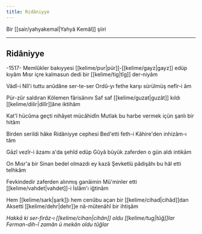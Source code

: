 ```yaml
---
title: Ridâniyye
---
```

Bir [[sair/yahyakemal|Yahyâ Kemâl]] şiiri

---

## Ridâniyye

-1517-
Memlûkler bakıyyesi [[kelime/pur|pür]]-[[kelime/gayz|gayz]] edüp kıyâm 
Mısr içre kalmasun dedi bir [[kelime/tig|tîg]] der-niyâm 

Vâdî-i Nîl'i tuttu anûdâne ser-te-ser 
Ordû-yı fethe karşı sürülmüş nefîr-i âm 

Pür-zûr saldıran Kölemen fârisânını 
Saf saf [[kelime/guzat|guzât]] kıldı [[kelime/dilir|dilîr]]âne iktihâm 

Kat'î hücûma geçti nihâyet mücâhidîn 
Mutlak bu harbe vermek içün şanlı bir hitâm 

Birden serildi hâke Ridâniyye cephesi 
Bed'etti feth-i Kâhire'den inhizâm-ı tâm 

Gāzî vezîr-i âzamı a'da şehîd edüp 
Gûyâ büyük zaferden o gün aldı intikām 

On Mısr'a bir Sinan bedel olmazdı ey kazâ 
Şevketlü pâdişâhı bu hâl etti telhkâm 

Fevkindedir zaferden alınmış ganâimin 
Mü'minler etti [[kelime/vahdet|vahdet]]-i İslâm'ı iğtinâm 

Hem [[kelime/sark|şark]]ı hem cenûbu açan bir [[kelime/cihad|cihâd]]dan 
Aksetti [[kelime/dehr|dehr]]e nâ-mütenâhî bir ihtişâm 

*Hakkā ki ser-firâz-ı [[kelime/cihan|cihân]] oldu [[kelime/tug|tûğ]]lar 
Ferman-dih-î zamân ü mekân oldu tûğlar*